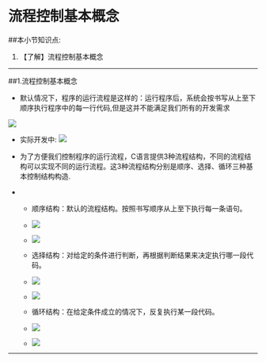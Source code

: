 # 流程控制基本概念
##本小节知识点:
1. 【了解】流程控制基本概念

---

##1.流程控制基本概念
- 默认情况下，程序的运行流程是这样的：运行程序后，系统会按书写从上至下顺序执行程序中的每一行代码,但是这并不能满足我们所有的开发需求

![](http://7xj0kx.com1.z0.glb.clouddn.com/Snip20150514_1.png)

- 实际开发中:
![](http://7xj0kx.com1.z0.glb.clouddn.com/922.png)

- 为了方便我们控制程序的运行流程，C语言提供3种流程结构，不同的流程结构可以实现不同的运行流程。这3种流程结构分别是顺序、选择、循环三种基本控制结构构造.
-
    + 顺序结构：默认的流程结构。按照书写顺序从上至下执行每一条语句。
    +  ![](http://7xj0kx.com1.z0.glb.clouddn.com/Snip20150514_1.png)
    +  ![](http://7xj0kx.com1.z0.glb.clouddn.com/911.png)

    + 选择结构：对给定的条件进行判断，再根据判断结果来决定执行哪一段代码。
    + ![](http://7xj0kx.com1.z0.glb.clouddn.com/Snip20150514_2.png)
    + ![](http://7xj0kx.com1.z0.glb.clouddn.com/933.png)

    + 循环结构：在给定条件成立的情况下，反复执行某一段代码。
    + ![](http://7xj0kx.com1.z0.glb.clouddn.com/Snip20150514_3.png)
    + ![](http://7xj0kx.com1.z0.glb.clouddn.com/944.png)

---
